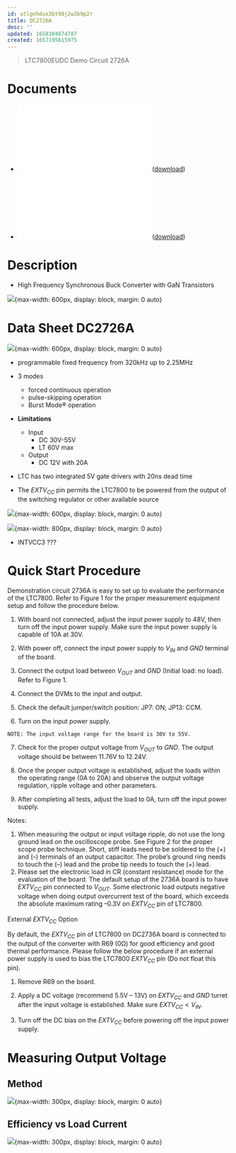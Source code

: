 ```yaml
---
id: utlgnhdux3bt90j2w3b9p2r
title: DC2726A
desc: ''
updated: 1658304874787
created: 1657195615975
---
```


> LTC7800EUDC Demo Circuit 2726A


# Documents

- ![DC2736A Demo Manual](/assets/DC2736A.DemoManual.pdf) ([download](https://www.analog.com/media/en/technical-documentation/user-guides/dc2736af.pdf))
- ![DC2736A Schematics](/assets/DC2736A.Schematics.pdf) ([download](https://www.analog.com/media/en/technical-documentation/eval-board-schematic/DC2736A-2-SCH.PDF))

# Description

- High Frequency Synchronous Buck Converter with GaN Transistors

![](/assets/images/dc2736a.pic.png){max-width: 600px, display: block, margin: 0 auto}

# Data Sheet DC2726A

![](/assets/images/dc2736a.PerformanceSummary.png){max-width: 600px, display: block, margin: 0 auto}

- programmable fixed frequency from 320kHz up to 2.25MHz

- 3 modes
    - forced continuous operation
    - pulse-skipping operation
    - Burst Mode® operation

- **Limitations**
    - Input
        - DC 30V-55V
        - LT 60V max
    - Output
        - DC 12V with 20A

- LTC has two integrated 5V gate drivers with 20ns dead time

- The $EXTV_{CC}$ pin permits the LTC7800 to be powered from the output of
the switching regulator or other available source


![](/assets/images/dc2736a.CardMapping.png){max-width: 600px, display: block, margin: 0 auto}

![](/assets/images/dc2736a.schematic.png){max-width: 800px, display: block, margin: 0 auto}

- INTVCC3 ???

# Quick Start Procedure

Demonstration circuit 2736A is easy to set up to evaluate the performance of the LTC7800. Refer to Figure 1 for the proper measurement equipment setup and follow the procedure below. 

1.   With board not connected, adjust the input power supply to 48V, then turn off the input power supply. Make sure the input power supply is capable of 10A at 30V.

2.   With power off, connect the input power supply to $V_{IN}$ and $GND$ terminal of the board.

3.   Connect the output load between $V_{OUT}$ and $GND$ (Initial load: no load). Refer to Figure 1.

4.   Connect the DVMs to the input and output.

5.   Check the default jumper/switch position: JP7: ON; JP13: CCM.

6.   Turn on the input power supply.
    
    NOTE: The input voltage range for the board is 30V to 55V.

7.   Check for the proper output voltage from $V_{OUT}$ to $GND$. The output voltage should be between 11.76V to 12.24V.

8.   Once the proper output voltage is established, adjust the loads within the operating range (0A to 20A) and observe the output voltage regulation, ripple voltage and other parameters.

9.   After completing all tests, adjust the load to 0A, turn
off the input power supply.

Notes: 
1.   When measuring the output or input voltage ripple, do not use the long ground lead on the oscilloscope probe. See Figure 2 for the proper scope probe technique. Short, stiff leads need to be soldered to the (+) and (–) terminals of an output capacitor. The probe’s ground ring needs to touch the (–) lead and the probe tip needs to touch the (+) lead.
2.   Please set the electronic load in CR (constant resistance) mode for the evaluation of the board. The default setup of the 2736A board is to have $EXTV_{CC}$ pin connected to $V_{OUT}$. Some electronic load outputs negative voltage when doing output overcurrent test of the
board, which exceeds the absolute maximum rating
–0.3V on $EXTV_{CC}$ pin of LTC7800.

External $EXTV_{CC}$ Option 

By default, the $EXTV_{CC}$ pin of LTC7800 on DC2736A board is connected to the output of the converter with R69 (0Ω) for good efficiency and good thermal performance. Please follow the below procedure if an external power supply is used to bias the LTC7800 $EXTV_{CC}$ pin (Do not float this pin). 

1.   Remove R69 on the board. 

2.   Apply a DC voltage (recommend 5.5V – 13V) on $EXTV_{CC}$ and $GND$ turret after the input voltage is established. Make sure $EXTV_{CC} < V_{IN}$.

3.   Turn off the DC bias on the $EXTV_{CC}$ before powering
off the input power supply.

# Measuring Output Voltage

## Method

![](/assets/images/dc2736a.MeasuringOutputVoltage.png){max-width: 300px, display: block, margin: 0 auto}

## Efficiency vs Load Current

![](/assets/images/dc2736a.measure.EfficiencyVsLoad.Vout12vFsw500hz.png){max-width: 300px, display: block, margin: 0 auto}